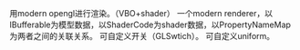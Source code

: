 ﻿用modern opengl进行渲染。（VBO+shader）
一个modern renderer，以IBufferable为模型数据，以ShaderCode为shader数据，以PropertyNameMap为两者之间的关联关系。
可自定义开关（GLSwtich）。
可自定义uniform。
